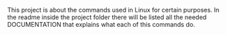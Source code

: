 This project is about the commands used in Linux for certain purposes.
In the readme inside the project folder there will be listed all the needed DOCUMENTATION that explains what each of this commands do.
